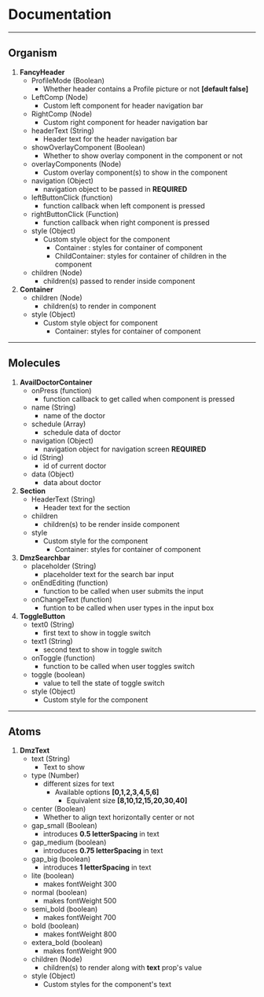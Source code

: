 # Documentation

---

## Organism

1. **FancyHeader**
    - ProfileMode (Boolean)
        - Whether header contains a Profile picture or not **[default false]**
    - LeftComp (Node)
        - Custom left component for header navigation bar
    - RightComp (Node)
        - Custom right component for header navigation bar
    - headerText (String)
        - Header text for the header navigation bar
    - showOverlayComponent (Boolean)
        - Whether to show overlay component in the component or not
    - overlayComponents (Node)
        - Custom overlay component(s) to show in the component
    - navigation (Object)
        - navigation object to be passed in **REQUIRED**
    - leftButtonClick (function)
        - function callback when left component is pressed
    - rightButtonClick (Function)
        - function callback when right component is pressed
    - style (Object)
        - Custom style object for the component
            - Container : styles for container of component
            - ChildContainer: styles for container of children in the component
    - children (Node)
        - children(s) passed to render inside component
1. **Container**
    - children (Node)
        - children(s) to render in component
    - style (Object)
        - Custom style object for component
            - Container: styles for container of component

---

## Molecules

1. **AvailDoctorContainer**
    - onPress (function)
        - function callback to get called when component is pressed
    - name (String)
        - name of the doctor
    - schedule (Array)
        - schedule data of doctor
    - navigation (Object)
        - navigation object for navigation screen **REQUIRED**
    - id (String)
        - id of current doctor
    - data (Object)
        - data about doctor
1. **Section**
    - HeaderText (String)
        - Header text for the section
    - children
        - children(s) to be render inside component
    - style
        - Custom style for the component
            - Container: styles for container of component
1. **DmzSearchbar**
    - placeholder (String)
        - placeholder text for the search bar input
    - onEndEditing (function)
        - function to be called when user submits the input
    - onChangeText (function)
        - funtion to be called when user types in the input box
1. **ToggleButton**
    - text0 (String)
        - first text to show in toggle switch
    - text1 (String)
        - second text to show in toggle switch
    - onToggle (function)
        - function to be called when user toggles switch
    - toggle (boolean)
        - value to tell the state of toggle switch
    - style (Object)
        - Custom style for the component

---

## Atoms

1. **DmzText**
    - text (String)
        - Text to show
    - type (Number)
        - different sizes for text
            - Available options **[0,1,2,3,4,5,6]**
                - Equivalent size **[8,10,12,15,20,30,40]**
    - center (Boolean)
        - Whether to align text horizontally center or not
    - gap_small (Boolean)
        - introduces **0.5 letterSpacing** in text
    - gap_medium (boolean)
        - introduces **0.75 letterSpacing** in text
    - gap_big (boolean)
        - introduces **1 letterSpacing** in text
    - lite (boolean)
        - makes fontWeight 300
    - normal (boolean)
        - makes fontWeight 500
    - semi_bold (boolean)
        - makes fontWeight 700
    - bold (boolean)
        - makes fontWeight 800
    - extera_bold (boolean)
        - makes fontWeight 900
    - children (Node)
        - children(s) to render along with **text** prop's value
    - style (Object)
        - Custom styles for the component's text
